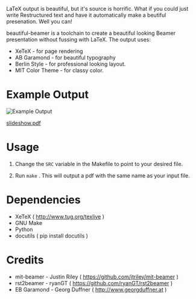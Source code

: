 LaTeX output is beautiful, but it's source is horrific. What if
you could just write Restructured text and have it automatically
make a beutiful presenation. Well you can!

beautiful-beamer is a toolchain to create a beautiful looking
Beamer presentation without fussing with LaTeX. The output uses:

* XeTeX - for page rendering
* AB Garamond  - for beautiful typography
* Berlin Style - for professional looking layout.
* MIT Color Theme - for classy color.

Example Output
==============

![Example Output](http://www.stephendiehl.com/wp-content/uploads/beautifultex-300x226.png)

[slideshow.pdf](https://github.com/sdiehl/beautiful-beamer/raw/master/slideshow.pdf)

Usage
=====

1) Change the `SRC` variable in the Makefile to point to your
desired file.

2) Run `make` . This will output a pdf with the same name as your input file.

Dependencies
============

* XeTeX ( http://www.tug.org/texlive )
* GNU Make
* Python
* docutils ( pip install docutils )

Credits
=======

* mit-beamer - Justin Riley ( https://github.com/jtriley/mit-beamer )
* rst2beamer - ryanGT ( https://github.com/ryanGT/rst2beamer )
* EB Garamond - Georg Duffner (  http://www.georgduffner.at ) 
